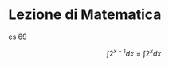 # Lezione di Matematica


es 69 


$$
\int 2^{x+1}dx=\int 2^xdx
$$

<!--stackedit_data:
eyJoaXN0b3J5IjpbLTIwMzg3NTc4OThdfQ==
-->